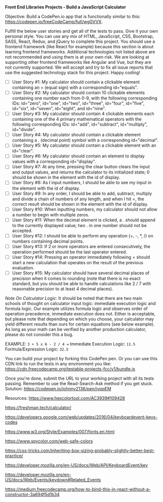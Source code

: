**Front End Libraries Projects - Build a JavaScript Calculator**

Objective: Build a CodePen.io app that is functionally similar to this: https://codepen.io/freeCodeCamp/full/wgGVVX.

Fulfill the below user stories and get all of the tests to pass. Give it your own personal style.
You can use any mix of HTML, JavaScript, CSS, Bootstrap, SASS, React, Redux, and jQuery to complete this project. You should use a frontend framework (like React for example) because this section is about learning frontend frameworks. Additional technologies not listed above are not recommended and using them is at your own risk. We are looking at supporting other frontend frameworks like Angular and Vue, but they are not currently supported. We will accept and try to fix all issue reports that use the suggested technology stack for this project. Happy coding!
- [ ] User Story #1: My calculator should contain a clickable element containing an = (equal sign) with a corresponding id="equals".
- [ ] User Story #2: My calculator should contain 10 clickable elements containing one number each from 0-9, with the following corresponding IDs: id="zero", id="one", id="two", id="three", id="four", id="five", id="six", id="seven", id="eight", and id="nine".
- [ ] User Story #3: My calculator should contain 4 clickable elements each containing one of the 4 primary mathematical operators with the following corresponding IDs: id="add", id="subtract", id="multiply", id="divide".
- [ ] User Story #4: My calculator should contain a clickable element containing a . (decimal point) symbol with a corresponding id="decimal".
- [ ] User Story #5: My calculator should contain a clickable element with an id="clear".
- [ ] User Story #6: My calculator should contain an element to display values with a corresponding id="display".
- [ ] User Story #7: At any time, pressing the clear button clears the input and output values, and returns the calculator to its initialized state; 0 should be shown in the element with the id of display.
- [ ] User Story #8: As I input numbers, I should be able to see my input in the element with the id of display.
- [ ] User Story #9: In any order, I should be able to add, subtract, multiply and divide a chain of numbers of any length, and when I hit =, the correct result should be shown in the element with the id of display.
- [ ] User Story #10: When inputting numbers, my calculator should not allow a number to begin with multiple zeros.
- [ ] User Story #11: When the decimal element is clicked, a . should append to the currently displayed value; two . in one number should not be accepted.
- [ ] User Story #12: I should be able to perform any operation (+, -, *, /) on numbers containing decimal points.
- [ ] User Story #13: If 2 or more operators are entered consecutively, the operation performed should be the last operator entered.
- [ ] User Story #14: Pressing an operator immediately following = should start a new calculation that operates on the result of the previous evaluation.
- [ ] User Story #15: My calculator should have several decimal places of precision when it comes to rounding (note that there is no exact standard, but you should be able to handle calculations like 2 / 7 with reasonable precision to at least 4 decimal places).

*Note On Calculator Logic:* It should be noted that there are two main schools of thought on calculator input logic: immediate execution logic and formula logic. Our example utilizes formula logic and observes order of operation precedence, immediate execution does not. Either is acceptable, but please note that depending on which you choose, your calculator may yield different results than ours for certain equations (see below example). As long as your math can be verified by another production calculator, please do not consider this a bug.

EXAMPLE: `3 + 5 x 6 - 2 / 4 =`
Immediate Execution Logic: `11.5`
Formula/Expression Logic: `32.5`

You can build your project by forking this CodePen pen. Or you can use this CDN link to run the tests in any environment you like: https://cdn.freecodecamp.org/testable-projects-fcc/v1/bundle.js

Once you're done, submit the URL to your working project with all its tests passing.
Remember to use the Read-Search-Ask method if you get stuck.
Solution: https://codepen.io/johnny2136/pen/jvppEM

Resources:
https://www.hexcolortool.com/AC3939#109428

https://freshman.tech/calculator/

https://developers.google.com/web/updates/2016/04/keyboardevent-keys-codes

https://www.w3.org/Style/Examples/007/fonts.en.html

https://www.spycolor.com/web-safe-colors

https://css-tricks.com/inheriting-box-sizing-probably-slightly-better-best-practice/

https://developer.mozilla.org/en-US/docs/Web/API/KeyboardEvent/key

https://developer.mozilla.org/en-US/docs/Web/Events/keydown#Related_Events

https://medium.freecodecamp.org/how-to-bind-this-in-react-without-a-constructor-3a694f5d1b34

